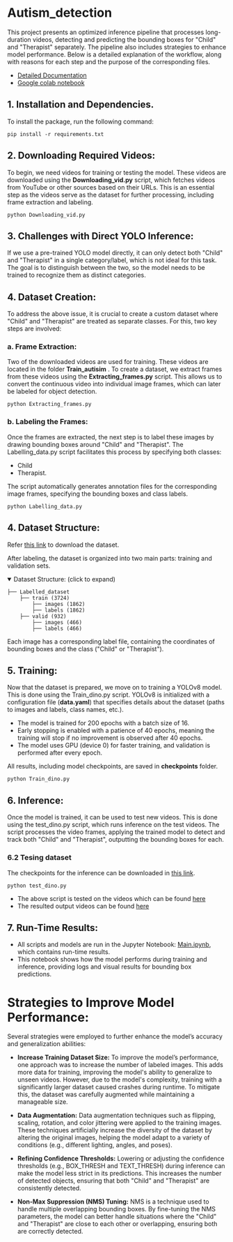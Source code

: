 # Autism_detection
This project presents an optimized inference pipeline that processes long-duration videos, detecting and predicting the bounding boxes for "Child" and "Therapist" separately. The pipeline also includes strategies to enhance model performance. Below is a detailed explanation of the workflow, along with reasons for each step and the purpose of the corresponding files.

- [Detailed Documentation](https://docs.google.com/document/d/1smNpC3zGS_jY2iwGUR4oedsOje28-7_6LUalLjeHGUE/edit?usp=sharing)
- [Google colab notebook](https://colab.research.google.com/drive/1r650PWtlYWXAOkk6ZSycntrLkr05-_jM?usp=sharing)

## 1. Installation and Dependencies.
To install the package, run the following command:
```
pip install -r requirements.txt
```

## 2. Downloading Required Videos:
To begin, we need videos for training or testing the model. These videos are downloaded using the **Downloading_vid.py** script, which fetches videos from YouTube or other sources based on their URLs. This is an essential step as the videos serve as the dataset for further processing, including frame extraction and labeling.
```
python Downloading_vid.py
```
## 3. Challenges with Direct YOLO Inference:
If we use a pre-trained YOLO model directly, it can only detect both "Child" and "Therapist" in a single category/label, which is not ideal for this task. The goal is to distinguish between the two, so the model needs to be trained to recognize them as distinct categories.

## 4. Dataset Creation:
To address the above issue, it is crucial to create a custom dataset where "Child" and "Therapist" are treated as separate classes. For this, two key steps are involved:

### a. Frame Extraction:
Two of the downloaded videos are used for training. These videos are located in the folder **Train_autisim** . To create a dataset, we extract frames from these videos using the **Extracting_frames.py** script. This allows us to convert the continuous video into individual image frames, which can later be labeled for object detection.

```
python Extracting_frames.py
```
### b. Labeling the Frames:
Once the frames are extracted, the next step is to label these images by drawing bounding boxes around "Child" and "Therapist". The Labelling_data.py script facilitates this process by specifying both classes:
* Child
* Therapist.

The script automatically generates annotation files for the corresponding image frames, specifying the bounding boxes and class labels.
```
python Labelling_data.py
```

## 4. Dataset Structure:
Refer [this link](https://colab.research.google.com/drive/1r650PWtlYWXAOkk6ZSycntrLkr05-_jM?usp=sharing) to download the dataset.

After labeling, the dataset is organized into two main parts: training and validation sets.
<details open> <summary>Dataset Structure: (click to expand)</summary>
  
```
├── Labelled_dataset
    ├── train (3724)
        ├── images (1862)
        ├── labels (1862)
    ├── valid (932)
        ├── images (466)
        ├── labels (466)
```
</details>
Each image has a corresponding label file, containing the coordinates of bounding boxes and the class ("Child" or "Therapist").


## 5. Training:
Now that the dataset is prepared, we move on to training a YOLOv8 model. This is done using the Train_dino.py script. YOLOv8 is initialized with a configuration file (**data.yaml**) that specifies details about the dataset (paths to images and labels, class names, etc.).

* The model is trained for 200 epochs with a batch size of 16.
* Early stopping is enabled with a patience of 40 epochs, meaning the training will stop if no improvement is observed after 40 epochs.
* The model uses GPU (device 0) for faster training, and validation is performed after every epoch.

All results, including model checkpoints, are saved in **checkpoints** folder.

```
python Train_dino.py
```

## 6. Inference:
Once the model is trained, it can be used to test new videos. This is done using the test_dino.py script, which runs inference on the test videos. The script processes the video frames, applying the trained model to detect and track both "Child" and "Therapist", outputting the bounding boxes for each.
### 6.2 Tesing dataset
The checkpoints for the inference can be downloaded in [this link](https://drive.google.com/drive/folders/1_UKlU57p9oPJttMiVnKQMK_r6XyB_RBD?usp=sharing).
```
python test_dino.py
```

* The above script is tested on the videos which can be found [here](https://drive.google.com/drive/folders/1-6ukRkzlT3IIOdKLtBuLZw1rUdb0o1ze?usp=sharing) 
* The resulted output videos can be found [here](https://drive.google.com/drive/folders/10ke5mmzHe8W7zLB8MCFbBE_cwgH0RVEq?usp=sharing) 

## 7. Run-Time Results:
* All scripts and models are run in the
Jupyter Notebook: [Main.ipynb](https://colab.research.google.com/drive/1r650PWtlYWXAOkk6ZSycntrLkr05-_jM?usp=sharing), which contains run-time results. 
* This notebook shows how the model performs during training and inference, providing logs and visual results for bounding box predictions.
 

#  Strategies to Improve Model Performance:
Several strategies were employed to further enhance the model’s accuracy and generalization abilities:

* **Increase Training Dataset Size:**
To improve the model’s performance, one approach was to increase the number of labeled images. This adds more data for training, improving the model's ability to generalize to unseen videos. However, due to the model's complexity, training with a significantly larger dataset caused crashes during runtime. To mitigate this, the dataset was carefully augmented while maintaining a manageable size.

* **Data Augmentation:**
Data augmentation techniques such as flipping, scaling, rotation, and color jittering were applied to the training images. These techniques artificially increase the diversity of the dataset by altering the original images, helping the model adapt to a variety of conditions (e.g., different lighting, angles, and poses).

* **Refining Confidence Thresholds:**
Lowering or adjusting the confidence thresholds (e.g., BOX_THRESH and TEXT_THRESH) during inference can make the model less strict in its predictions. This increases the number of detected objects, ensuring that both "Child" and "Therapist" are consistently detected.

* **Non-Max Suppression (NMS) Tuning:**
NMS is a technique used to handle multiple overlapping bounding boxes. By fine-tuning the NMS parameters, the model can better handle situations where the "Child" and "Therapist" are close to each other or overlapping, ensuring both are correctly detected.
